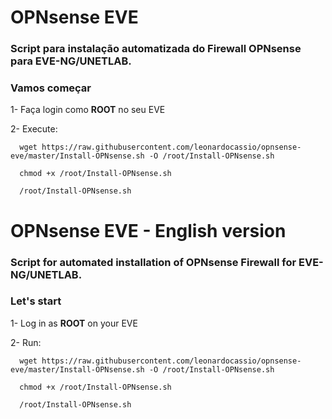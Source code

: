 # OPNsense EVE

### Script para instalação automatizada do Firewall OPNsense para EVE-NG/UNETLAB.

### Vamos começar

1- Faça login como **ROOT** no seu EVE

2- Execute:

```
  wget https://raw.githubusercontent.com/leonardocassio/opnsense-eve/master/Install-OPNsense.sh -O /root/Install-OPNsense.sh

  chmod +x /root/Install-OPNsense.sh

  /root/Install-OPNsense.sh

```
# OPNsense EVE - English version

### Script for automated installation of OPNsense Firewall for EVE-NG/UNETLAB.

### Let's start

1- Log in as **ROOT** on your EVE

2- Run:

```
  wget https://raw.githubusercontent.com/leonardocassio/opnsense-eve/master/Install-OPNsense.sh -O /root/Install-OPNsense.sh

  chmod +x /root/Install-OPNsense.sh

  /root/Install-OPNsense.sh

```